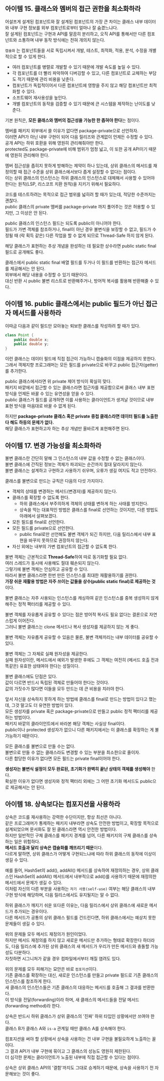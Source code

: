 ## 아이템 15. 클래스와 멤버의 접근 권한을 최소화하라

어설프게 설계된 컴포넌트와 잘 설계된 컴포넌트의 가장 큰 차이는 클래스 내부 데이터와 내부 구현 정보를 외부 컴포넌트로부터 얼마나 잘 숨겼느냐다.  
잘 설계된 컴포넌트는 구현과 API를 말끔히 분리하고, 오직 API를 통해서만 다른 컴포넌트와 소통하며 내부 동작 방식에는 전혀 개의치 않는다.  

`캡슐화` 는 컴포넌트들을 서로 독립시켜서 개발, 테스트, 최적화, 적용, 분석, 수정을 개별적으로 할 수 있게 한다.  

- 여러 컴포넌트를 병렬로 개발할 수 있기 때문에 개발 속도를 높일 수 있다.
- 각 컴포넌트를 더 빨리 파악하여 디버깅할 수 있고, 다른 컴포넌트로 교체하는 부담도 적기 때문에 관리 비용을 낮춘다.
- 컴포넌트가 독립적이어서 다른 컴포넌트에 영향을 주지 않고 해당 컴포넌트만 최적화할 수 있다.
- 소프트웨어 재사용성을 높인다.
- 개별 컴포넌트의 동작을 검증할 수 있기 때문에 큰 시스템을 제작하는 난이도를 낮춘다.

기본 원칙은, **모든 클래스와 멤버의 접근성을 가능한 한 좁혀야 한다**는 점이다.  

멤버를 패키지 외부에서 쓸 이유가 없다면 package-private으로 선언하자.  
이러면 API가 아닌 내부 구현이 되어 다음 릴리즈와 관계없이 언제든 수정할 수 있다.  
공개 API는 하위 호환을 위해 영원히 관리해줘야만 한다.  
protected도 package-private에 비해 범위가 엄청 넓고, 이 또한 공개 API이기 때문에 영원히 관리해야 한다.  

멤버 접근성을 좁히지 못하게 방해하는 제약이 하나 있는데, 상위 클래스의 메서드를 재정의할 때 접근 수준을 상위 클래스에서보다 좁게 설정할 수 없다는 점이다.  
이는 상위 클래스의 인스턴스는 하위 클래스의 인스턴스로 대체해서 사용할 수 있어야 한다는 원칙(LSP, 리스코프 치환 원칙)을 지키기 위해서 필요하다.  

코드를 테스트하려는 목적으로 접근 범위를 넓히려 할 때가 있는데, 적당한 수준까지는 괜찮다.  
public 클래스의 private 멤버를 package-private 까지 풀어주는 것은 허용할 수 있지만, 그 이상은 안 된다.  

public 클래스의 인스턴스 필드는 되도록 public이 아니어야 한다.  
필드가 가변 객체를 참조하거나, final이 아닌 경우 불변식을 보장할 수 없고, 필드가 수정될 때 (락 획득 같은) 다른 작업을 할 수 없게 되므로 Thread-Safe 하지 않게 된다.  

해당 클래스가 표현하는 추상 개념을 완성하는 데 필요한 상수라면 public static final 필드로 공개해도 좋다.  

클래스에서 public static final 배열 필드를 두거나 이 필드를 반환하는 접근자 메서드를 제공해서는 안 된다.  
외부에서 해당 내용을 수정할 수 있기 때문이다.  
대신 반환 시 public 불변 리스트로 반환해주거나, 방어적 복사를 활용해 반환해줄 수 있다.  

## 아이템 16. public 클래스에서는 public 필드가 아닌 접근자 메서드를 사용하라

이따금 다음과 같이 필드만 모아놓는 퇴보한 클래스를 작성하려 할 때가 있다.  

```java
class Point {
    public double x;
    public double y;
}
```

이런 클래스는 데이터 필드에 직접 접근이 가능하니 캡슐화의 이점을 제공하지 못한다.  
그래서 객체지향 프로그래머는 모든 필드를 private으로 바꾸고 public 접근자(getter)를 추가한다.  

public 클래스에서라면 위 private 제어 방식이 확실히 맞다.  
패키지 바깥에서 접근할 수 있는 클래스라면 접근자를 제공함으로써 클래스 내부 표현 방식을 언제든 바꿀 수 있는 유연성을 얻을 수 있다.  
public 클래스가 필드를 공개하면 이를 사용하는 클라이언트가 생겨날 것이므로 내부 표현 방식을 마음대로 바꿀 수 없게 된다.  

하지만 **package-private 클래스 혹은 private 중첩 클래스라면 데이터 필드를 노출한다 해도 하등의 문제가 없다.**  
해당 클래스가 표현하고자 하는 추상 개념만 올바르게 표현해주면 된다.  

## 아이템 17. 변경 가능성을 최소화하라

불변 클래스란 간단히 말해 그 인스턴스의 내부 값을 수정할 수 없는 클래스이다.  
불변 클래스에 간직된 정보는 객체가 파괴되는 순간까지 절대 달라지지 않는다.  
불변 클래스는 설계하고 구현하고 사용하기 쉬우며, 오류가 생길 여지도 적고 안전하다.  

클래스를 불변으로 만드는 규칙은 다음의 다섯 가지이다.  

- 객체의 상태를 변경하는 메서드(변경자)를 제공하지 않는다.
- 클래스를 확장할 수 없도록 한다.
    - 하위 클래스에서 부주의하게 객체의 상태를 변하게 하는 사태를 방지한다.
    - 상속을 막는 대표적인 방법은 클래스를 final로 선언하는 것이지만, 다른 방법도 아래에서 살펴보겠다.
- 모든 필드를 final로 선언한다.
- 모든 필드를 private으로 선언한다.
    - public final로만 선언해도 불변 객체가 되긴 하지만, 다음 릴리스에서 내부 표현을 바꾸지 못하므로 권장하지 않는다.
- 자신 외에는 내부의 가변 컴포넌트의 접근할 수 없도록 한다.

불변 객체는 근본적으로 **Thread-Safe**하여 따로 동기화할 필요 없다.  
여러 스레드가 동시에 사용해도 절대 훼손되지 않는다.  
그렇기에 불변 객체는 안심하고 공유할 수 있다.  
따라서 불변 클래스라면 한번 만든 인스턴스를 최대한 재활용하기를 권한다.  
**가장 쉬운 재활용 방법은 자주 쓰이는 값들을 상수(public static final)로 제공하는 것**이다.  

불변 클래스는 자주 사용되는 인스턴스를 캐싱하여 같은 인스턴스를 중복 생성하지 않게 해주는 정적 팩터리를 제공할 수 있다.  

불변 객체를 자유롭게 공유할 수 있다는 점은 방어적 복사도 필요 없다는 결론으로 자연스럽게 이어진다.  
그러니 불변 클래스는 clone 메서드나 복사 생성자를 제공하지 않는 게 좋다.  

불변 객체는 자유롭게 공유할 수 있음은 물론, 불변 객체끼리는 내부 데이터를 공유할 수 있다.  

불변 객체는 그 자체로 실패 원자성을 제공한다.  
실패 원자성이란, 메서드에서 예외가 발생한 후에도 그 객체는 여전히 (메서드 호출 전과 똑같은) 유효한 상태여야 한다는 성질이다.  

불변 클래스에도 단점은 있다.  
값이 다르면 반드시 독립된 객체로 만들어야 한다는 것이다.  
값의 가짓수가 많다면 이들을 모두 만드는 데 큰 비용을 치러야 한다.  

앞서 자신을 상속하지 못하게 하는 방법에 클래스를 final로 만드는 방법이 있다고 했는데, 그것 말고도 더 유연한 방법이 있다.  
모든 생성자를 private 혹은 package-private으로 만들고 public 정적 팩터리를 제공하는 방법이다.  
패키지 바깥의 클라이언트에서 바라본 해당 객체는 사실상 final이다.  
public이나 protected 생성자가 없으니 다른 패키지에서는 이 클래스를 확장하는 게 불가능하기 때문이다.  

모든 클래스를 불변으로 만들 수는 없다.  
불변으로 만들 수 없는 클래스라도 변경할 수 있는 부분을 최소한으로 줄이자.  
다른 합당한 이유가 없다면 모든 필드는 private final이어야 한다.  

**생성자는 불변식 설정이 모두 완료된, 초기화가 완벽히 끝난 상태의 객체를 생성해야** 한다.  
확실한 이유가 없다면 생성자와 정적 팩터리 외에는 그 어떤 초기화 메서드도 public으로 제공해서는 안 된다.  

## 아이템 18. 상속보다는 컴포지션을 사용하라

상속은 코드를 재사용하는 강력한 수단이지만, 항상 최선은 아니다.  
같은 프로그래머가 통제하는 패키지 내부라면 상속도 안전한 방법이고, 확장할 목적으로 설계되었으며 문서화도 잘 된 클래스라면 역시 안전한 방법이다.  
하지만 일반적인 구체 클래스를 패키지 경계를 넘어, 다른 패키지의 구체 클래스를 상속하는 일은 위험하다.  
**메서드 호출과 달리 상속은 캡슐화를 깨뜨리기 때문**이다.  
다르게 말하면, 상위 클래스가 어떻게 구현되느냐에 따라 하위 클래스의 동작에 이상이 생길 수 있다.  

예를 들어, HashSet의 add(), addAll() 메서드를 상속하여 재정의하는 경우, 상위 클래스인 HashSet의 addAll() 메서드에서 내부적으로 add()를 사용하기 때문에 재정의한 메서드에서 문제가 생길 수 있다.  
이처럼 자신의 다른 부분을 사용하는 `자기 사용(self-use)` 여부는 해당 클래스의 내부 구현 방식에 해당하며, 다음 릴리스에서도 유지될지는 알 수 없다.  

하위 클래스가 깨지기 쉬운 또다른 이유는, 다음 릴리스에서 상위 클래스에 새로운 메서드가 추가되는 경우이다.  
다른 메서드가 공통의 상위 클래스 필드를 건드린다면, 하위 클래스에서는 예상치 못한 문제들이 생길 수 있다.  

위의 문제들 모두 메서드 재정의가 원인이었다.  
하지만 메서드 재정의를 하지 않고 새로운 메서드만 추가하는 형태로 확장한다 하더라도, 다음 릴리스에 추가된 상위 클래스의 새 메서드가 우리가 만든 메서드와 충돌할 가능성도 다분하다.  
자칫하면 시그니처가 같을 경우 컴파일에서부터 깨질 염려도 있다.  

위의 문제를 모두 피해가는 묘안은 바로 `컴포지션`이다.  
기존 클래스를 확장하는 대신, 새로운 인스턴스를 만들고 private 필드로 기존 클래스의 인스턴스를 참조하게 한다.  
새 클래스의 인스턴스들은 기존 클래스의 대응하는 메서드를 호출해 그 결과를 반환한다.  
이 방식을 전달(forwarding)이라 하며, 새 클래스의 메서드들을 전달 메서드(forwarding method)라 한다.  

상속은 반드시 하위 클래스가 상위 클래스의 '진짜' 하위 타입인 상황에서만 쓰여야 한다.  
클래스 B가 클래스 A와 `is-a` 관계일 때만 클래스 A를 상속해야 한다.  

컴포지션을 써야 할 상황에서 상속을 사용하는 건 내부 구현을 불필요하게 노출하는 꼴이다.  
그 결과 API가 내부 구현에 묶이고 그 클래스의 성능도 영원히 제한된다.  
더 심각한 문제는 클라이언트가 노출된 내부에 직접 접근할 수 있다는 점이다.  

상속은 상위 클래스 API의 '결함'까지도 그대로 승계하기 때문에, 상속을 사용하기 전 자문해보는 것이 좋다.
